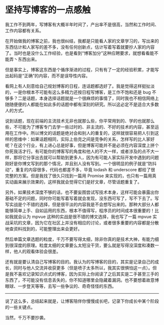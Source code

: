 # 坚持写博客的一点感触

我工作不到两年，写博客有大概半年时间了，产出率不是很高，当然和工作时间、工作内容都有关系。

在开始做我的博客之前，我也很纠结，我都是只能看人家的文章学习的，写出来的东西估计和人家写的差不多，没有任何创新点，估计写着写着就要抄人家的内容了。当时也是没什么工作经验，也是看到“博客加分”这种应聘要求，就想看看能不能弄丶东西出来。

但是事实上，博客这东西是个循序渐进的过程，只有有了一定的经验积累，才能写出起码是“正确”的内容，而不是误导性内容。

看网上有人刻意给自己规划博客的日程，连话题都选好了。我是觉得这样挺扯淡的，一是你根本不可能有这么多精力还按日程写博客，是工作不饱和还是 bug 不够多？二是话题，本身选择话题就是一个很麻烦的事情了，同时我也不相信网络上随随便便的人都能在如此多的话题中都有深刻的研究。所以这必定不是适合大多数人的方式。

说到话题，现在前端的主流技术无非也就那么些，你平常用到的、学的也就那么些，不可能为了博客专门去学一些过时的、非主流的、不好的技术的内容，甚至运用在工作中。所以博文的话题是绝对会和别人的重复的，这样就很容易把人引到这样的思维中：如果话题相同，实际上伯克之间是竞争的关系，怎样写的比人家好呢？在这个行业，有上进心总是好事，但是博客可能并不是必须在内容深度上拼个你死我活才行。有可能你的博客写的角度和他人的不大一样，或者涉及的点不大一样，那将它分享出去就可以帮助到更多人，因为有可能人家实际开发中遇到的问题刚好是你博文写到的那个情况，并且别人没有写到。一个很明显的例子就是“防抖动”，重复的内容很多，代码也都差不多，毕竟 lodash 和 underscore 都给了很完整的方案。但是我找了很久只找到一篇用 Promise 来实现的，也只有一篇用真实动画来展示效果的，这样我就会觉得它们是好文章，尽管话题重复了。

另外，如果技术深度不够的话，也不要妄图尝试写技术本身，这样可能会暴露出你基础不足的问题，同时你可能写着写着就会发现，没东西可写了，写不下去了。写写实战是个不错的选择，但是很平淡的内容我是不会想写出来的。那种大部分人都能够简单上手、自如运用的东西，根本不值得写，程序员的时间成本很重要的！比如我就会认为 mpvue 这种的实战是很不错的博文选择，我也写了一篇 mpvue 实战采坑的文章，因为它在社区上并没有相应的讨论，或者很多重要的内容都是分散地查资料找到的，可能整理出来会更好。

然后单篇文章选题的粒度，千万不要写得太细，除非你真的是技术大神，有能力细到很深度的原理。粒度太细的文章要么太短没干货，要么就是写得没深度和凑数一样，他人的观看体验会很差。

还有就是要认清自己写博客的目的。我认为的写博客的目的，其实是记录自己的成长，同时与他人交流并收获更多（但是喷子太多所以，我其实很惧怕这一点）。但是我不喜欢记录知识点式的博客，因为实际上你阅读了之后其实是二手甚至三手的东西了，不可能没有信息丢失的，你不知道哪里会隐藏着漏洞。也不要想着故意博眼球、一步登天等等，去写一些争议的、奇奇怪怪的东西。

---

说了这么多，总结起来就是，让博客陪伴你慢慢成长吧，记录下你成长中某个阶段的一些关键点。

当然，千万不要抄袭。
